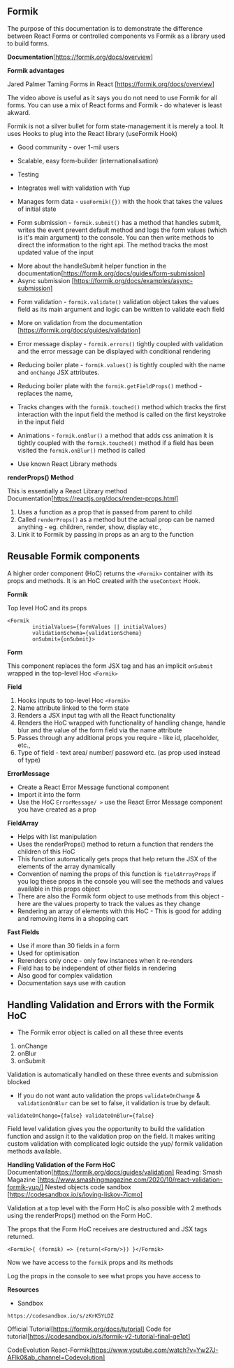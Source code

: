 ## Formik 

The purpose of this documentation is to demonstrate the difference between React Forms or controlled components vs Formik as a library used to build forms.

__Documentation__[https://formik.org/docs/overview]

__Formik advantages__

Jared Palmer Taming Forms in React [https://formik.org/docs/overview]

The video above is useful as it says you do not need to use Formik for all forms. You can use a mix of React forms and Formik - do whatever is least akward.

Formik is not a silver bullet for form state-management it is merely a tool. It uses Hooks to plug into the React library (useFormik Hook)

- Good community - over 1-mil users
- Scalable, easy form-builder (internationalisation)
- Testing
- Integrates well with validation with Yup

- Manages form data - ```useFormik({})``` with the hook that takes the values of initial state 

- Form submission - ```formik.submit()``` has a method that handles submit, writes the event prevent default method and logs the form values (which is it's main argument) to the console. You can then write methods to direct the information to the right api. The method tracks the most updated value of the input

* More about the handleSubmit helper function in the documentation[https://formik.org/docs/guides/form-submission]
* Async submission [https://formik.org/docs/examples/async-submission]

- Form validation - ```formik.validate()``` validation object takes the values field as its main argument and logic can be written to validate each field

* More on validation from the documentation [https://formik.org/docs/guides/validation]

- Error message display - ```formik.errors()``` tightly coupled with validation and the error message can be displayed with conditional rendering

- Reducing boiler plate - ```formik.values()``` is tightly coupled with the name and ```onChange``` JSX attributes.

- Reducing boiler plate with the ```formik.getFieldProps()``` method - replaces the name, 

- Tracks changes with the ```formik.touched()``` method which tracks the first interaction with the input field the method is called on the first keystroke in the input field

- Animations - ```formik.onBlur()``` a method that adds css animation it is tightly coupled with the ```formik.touched()``` method if a field has been visited the ```formik.onBlur()``` method is called

- Use known React Library methods

__renderProps() Method__

This is essentially a React Library method 
Documentation[https://reactjs.org/docs/render-props.html]

1. Uses a function as a prop that is passed from parent to child
2. Called ```renderProps()``` as a method but the actual prop can be named anything - eg. children, render, show, display etc.,
3. Link it to Formik by passing in props as an arg to the function

## Reusable Formik components 

A higher order component (HoC) returns the ```<Formik>``` container with its props and methods. It is an HoC created with the ```useContext``` Hook.

__Formik__

Top level HoC and its props

```
<Formik 
		initialValues={formValues || initialValues} 
		validationSchema={validationSchema} 
		onSubmit={onSubmit}>
 ```       
__Form__

This component replaces the form JSX tag and has an implicit ```onSubmit``` wrapped in the top-level Hoc ```<Formik>```

__Field__

1. Hooks inputs to top-level Hoc ```<Formik>```
2. Name attribute linked to the form state
3. Renders a JSX input tag with all the React functionality
4. Renders the HoC wrapped with functionality of handling change, handle blur and the value of the form field via the name attribute
5. Passes through any additional props you require - like id, placeholder, etc.,
6. Type of field - text area/ number/ password etc. (as prop used instead of type)

__ErrorMessage__

- Create a React Error Message functional component
- Import it into the form
- Use the HoC ```ErrorMessage/ >``` use the React Error Message component you have created as a prop

__FieldArray__ 

- Helps with list manipulation
- Uses the renderProps() method to return a function that renders the children of this HoC
- This function automatically gets props that help return the JSX of the elements of the array dynamically
- Convention of naming the props of this function is ```fieldArrayProps``` if you log these props in the console you will see the methods and values available in this props object
- There are also the Formik form object to use methods from this object - here are the values property to track the values as they change
- Rendering an array of elements with this HoC - This is good for adding and removing items in a shopping cart

__Fast Fields__

- Use if more than 30 fields in a form
- Used for optimisation
- Rerenders only once - only few instances when it re-renders
- Field has to be independent of other fields in rendering
- Also good for complex validation
- Documentation says use with caution

## Handling Validation and Errors with the Formik HoC

- The Formik error object is called on all these three events
 1. onChange
 2. onBlur 
 3. onSubmit

Validation is automatically handled on these three events and submission blocked

- If you do not want auto validation the props ```validateOnChange``` & ```validationOnBlur``` can be set to false, it validation is true by default.

```
validateOnChange={false} validateOnBlur={false}
```
Field level validation gives you the opportunity to build the validation function and assign it to the validation prop on the field. It makes writing custom validation with complicated logic outside the yup/ formik validation methods available.

__Handling Validation of the Form HoC__
Documentation[https://formik.org/docs/guides/validation]
Reading: Smash Magazine [https://www.smashingmagazine.com/2020/10/react-validation-formik-yup/]
Nested objects code sandbox [https://codesandbox.io/s/loving-liskov-7icmo]


Validation at a top level with the Form HoC is also possible with 2 methods using the renderProps() method on the Form HoC.

The props that the Form HoC receives are destructured and JSX tags returned.

```
<Formik>{ (formik) => {return(<Form/>}) }</Formik>
```
Now we have access to the ```formik``` props and its methods

Log the props in the console to see what props you have access to

__Resources__

* Sandbox

```
https://codesandbox.io/s/zKrK5YLDZ
```

Official Tutorial[https://formik.org/docs/tutorial]
Code for tutorial[https://codesandbox.io/s/formik-v2-tutorial-final-ge1pt]


CodeEvolution React-Formik[https://www.youtube.com/watch?v=Yw27J-AFlk0&ab_channel=Codevolution]


